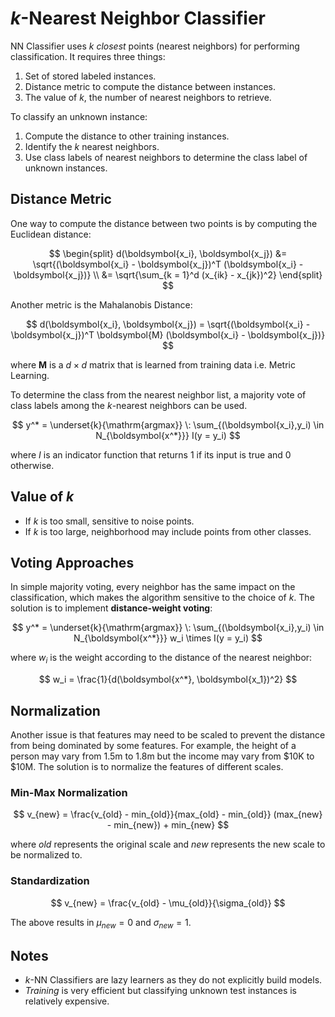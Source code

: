 # $k$-Nearest Neighbor Classifier

NN Classifier uses $k$ *closest* points (nearest neighbors) for performing classification. It requires three things:

1. Set of stored labeled instances.
2. Distance metric to compute the distance between instances.
3. The value of $k$, the number of nearest neighbors to retrieve.

To classify an unknown instance:

1. Compute the distance to other training instances.
2. Identify the $k$ nearest neighbors.
3. Use class labels of nearest neighbors to determine the class label of unknown instances.

## Distance Metric

One way to compute the distance between two points is by computing the Euclidean distance:

$$
\begin{split}
d(\boldsymbol{x_i}, \boldsymbol{x_j}) &= \sqrt{(\boldsymbol{x_i} - \boldsymbol{x_j})^T (\boldsymbol{x_i} - \boldsymbol{x_j})} \\
                                      &= \sqrt{\sum_{k = 1}^d (x_{ik} - x_{jk})^2}
\end{split}
$$

Another metric is the Mahalanobis Distance:

$$
d(\boldsymbol{x_i}, \boldsymbol{x_j}) = \sqrt{(\boldsymbol{x_i} - \boldsymbol{x_j})^T \boldsymbol{M} (\boldsymbol{x_i} - \boldsymbol{x_j})}
$$

where $\boldsymbol{M}$ is a $d \times d$ matrix that is learned from training data i.e. Metric Learning.

To determine the class from the nearest neighbor list, a majority vote of class labels among the $k$-nearest neighbors can be used.

$$
y^* = \underset{k}{\mathrm{argmax}} \: \sum_{(\boldsymbol{x_i},y_i) \in N_{\boldsymbol{x^*}}} I(y = y_i)
$$

where $I$ is an indicator function that returns 1 if its input is true and 0 otherwise.

## Value of $k$

- If $k$ is too small, sensitive to noise points.
- If $k$ is too large, neighborhood may include points from other classes.

## Voting Approaches

In simple majority voting, every neighbor has the same impact on the classification, which makes the algorithm sensitive to the choice of $k$. The solution is to implement **distance-weight voting**:

$$
y^* = \underset{k}{\mathrm{argmax}} \: \sum_{(\boldsymbol{x_i},y_i) \in N_{\boldsymbol{x^*}}} w_i \times I(y = y_i)
$$

where $w_i$ is the weight according to the distance of the nearest neighbor:

$$
w_i = \frac{1}{d(\boldsymbol{x^*}, \boldsymbol{x_1})^2}
$$

## Normalization

Another issue is that features may need to be scaled to prevent the distance from being dominated by some features. For example, the height of a person may vary from 1.5m to 1.8m but the income may vary from $10K to $10M. The solution is to normalize the features of different scales.

### Min-Max Normalization

$$
v_{new} = \frac{v_{old} - min_{old}}{max_{old} - min_{old}} (max_{new} - min_{new}) + min_{new}
$$

where $old$ represents the original scale and $new$ represents the new scale to be normalized to.

### Standardization

$$
v_{new} = \frac{v_{old} - \mu_{old}}{\sigma_{old}}
$$

The above results in $\mu_{new} = 0$ and $\sigma_{new} = 1$.

## Notes

- $k$-NN Classifiers are lazy learners as they do not explicitly build models.
- *Training* is very efficient but classifying unknown test instances is relatively expensive.
